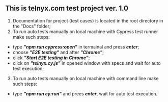 ## This is telnyx.com test project ver. 1.0
1. Documentation for project (test cases) is located in the root directory in the "Docs" folder;
2. To run auto tests manually on local machine with Cypress test runner make such steps:
- type ***"npm run cypress:open"*** in termainal and press ***enter***;
- choose ***"E2E testing"*** and after ***"Chrome"***;
- click ***"Start E2E testing in Chrome"***;
- click on ***"telnyx.cy.js"*** in opened window with specs and wait for auto test execution;
3. To run auto tests manually on local machine with command line make such steps:
- type ***"npm run cy:run"*** and prees ***enter***, wait for auto test execution.
